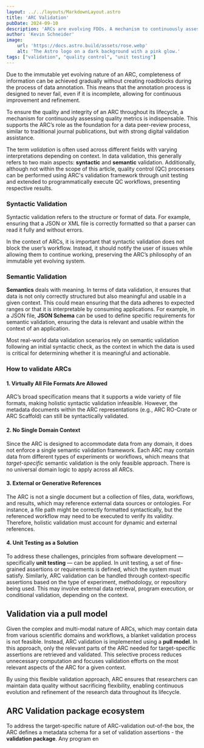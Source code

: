 ```yaml
---
layout: ../../layouts/MarkdownLayout.astro
title: 'ARC Validation'
pubDate: 2024-09-10
description: 'ARCs are evolving FDOs. A mechanism to continuously assess quality metrics of an ARC is indispensable during its lifecycle.'
author: 'Kevin Schneider'
image:
    url: 'https://docs.astro.build/assets/rose.webp'
    alt: 'The Astro logo on a dark background with a pink glow.'
tags: ["validation", "quality control", "unit testing"]
---
```


Due to the immutable yet evolving nature of an ARC, completeness of information can be achieved gradually without creating roadblocks during the process of data annotation. This means that the annotation process is designed to never fail, even if it is incomplete, allowing for continuous improvement and refinement.

To ensure the quality and integrity of an ARC throughout its lifecycle, a mechanism for continuously assessing quality metrics is indispensable. This supports the ARC’s role as the foundation for a data peer-review process, similar to traditional journal publications, but with strong digital validation assistance.

The term _validation_ is often used across different fields with varying interpretations depending on context. In data validation, this generally refers to two main aspects: **syntactic** and **semantic** validation. Additionally, although not within the scope of this article, quality control (QC) processes can be performed using ARC's validation framework through unit testing and extended to programmatically execute QC workflows, presenting respective results.

### Syntactic Validation

Syntactic validation refers to the structure or format of data. For example, ensuring that a JSON or XML file is correctly formatted so that a parser can read it fully and without errors.

In the context of ARCs, it is important that syntactic validation does not block the user’s workflow. Instead, it should notify the user of issues while allowing them to continue working, preserving the ARC’s philosophy of an immutable yet evolving system.

### Semantic Validation

**Semantics** deals with meaning. In terms of data validation, it ensures that data is not only correctly structured but also meaningful and usable in a given context. This could mean ensuring that the data adheres to expected ranges or that it is interpretable by consuming applications. For example, in a JSON file, **JSON Schema** can be used to define specific requirements for semantic validation, ensuring the data is relevant and usable within the context of an application.

Most real-world data validation scenarios rely on semantic validation following an initial syntactic check, as the context in which the data is used is critical for determining whether it is meaningful and actionable.

### How to validate ARCs

#### 1. Virtually All File Formats Are Allowed

ARC’s broad specification means that it supports a wide variety of file formats, making holistic syntactic validation infeasible. However, the metadata documents within the ARC representations (e.g., ARC RO-Crate or ARC Scaffold) can still be syntactically validated.

#### 2. No Single Domain Context

Since the ARC is designed to accommodate data from any domain, it does not enforce a single semantic validation framework. Each ARC may contain data from different types of experiments or workflows, which means that _target-specific_ semantic validation is the only feasible approach. There is no universal domain logic to apply across all ARCs.

#### 3. External or Generative References

The ARC is not a single document but a collection of files, data, workflows, and results, which may reference external data sources or ontologies. For instance, a file path might be correctly formatted syntactically, but the referenced workflow may need to be executed to verify its validity. Therefore, holistic validation must account for dynamic and external references.

#### 4. Unit Testing as a Solution

To address these challenges, principles from software development — specifically **unit testing** — can be applied. In unit testing, a set of fine-grained assertions or requirements is defined, which the system must satisfy. Similarly, ARC validation can be handled through context-specific assertions based on the type of experiment, methodology, or repository being used. This may involve external data retrieval, program execution, or conditional validation, depending on the context.

## Validation via a pull model

Given the complex and multi-modal nature of ARCs, which may contain data from various scientific domains and workflows, a blanket validation process is not feasible. Instead, ARC validation is implemented using a **pull model**. In this approach, only the relevant parts of the ARC needed for target-specific assertions are retrieved and validated. This selective process reduces unnecessary computation and focuses validation efforts on the most relevant aspects of the ARC for a given context.

By using this flexible validation approach, ARC ensures that researchers can maintain data quality without sacrificing flexibility, enabling continuous evolution and refinement of the research data throughout its lifecycle.

## ARC Validation package ecosystem

To address the target-specific nature of ARC-validation out-of-the box, the ARC defines a metadata schema for a set of validation assertions - the **validation package**. Any program en